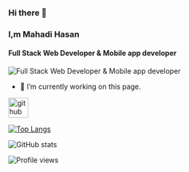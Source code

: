 ### Hi there 👋
### I,m Mahadi Hasan
#### Full Stack Web Developer & Mobile app developer
![Full Stack Web Developer & Mobile app developer](https://camo.githubusercontent.com/2a7554f1c8448ed68c071b37895350ba9e33e4bb6494a796b1fc6c5a7dde740a/68747470733a2f2f7374617469632e6472696262626c652e636f6d2f75736572732f3733303730332f73637265656e73686f74732f363538313234332f6176656e746f2e676966)


- 🔭 I’m currently working on this page. 


[<img src='https://cdn.jsdelivr.net/npm/simple-icons@3.0.1/icons/github.svg' alt='github' height='40'>](https://github.com/mahadicreation)  

[![Top Langs](https://github-readme-stats.vercel.app/api/top-langs/?username=mahadicreation)](https://github.com/anuraghazra/github-readme-stats)

![GitHub stats](https://github-readme-stats.vercel.app/api?username=mahadicreation&show_icons=true)  

![Profile views](https://gpvc.arturio.dev/mahadicreation)  
